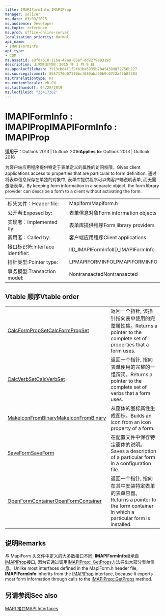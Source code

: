 ```yaml
---
title: IMAPIFormInfo IMAPIProp
manager: soliver
ms.date: 03/09/2015
ms.audience: Developer
ms.topic: reference
ms.prod: office-online-server
localization_priority: Normal
api_name:
- IMAPIFormInfo
api_type:
- COM
ms.assetid: a9fda518-11ba-42aa-85ef-dd2279e0319d
description: 上次修改时间：2015 年 3 月 9 日
ms.openlocfilehash: 3913cb04f1f2f61ba6835b704f430d872756b227
ms.sourcegitcommit: 8657170d071f9bcf680aba50b9c07f2a4fb82283
ms.translationtype: MT
ms.contentlocale: zh-CN
ms.lasthandoff: 04/28/2019
ms.locfileid: "33417362"
---
```

# <a name="imapiforminfo--imapiprop"></a><span data-ttu-id="b7125-103">IMAPIFormInfo : IMAPIProp</span><span class="sxs-lookup"><span data-stu-id="b7125-103">IMAPIFormInfo : IMAPIProp</span></span>

  
  
<span data-ttu-id="b7125-104">**适用于**：Outlook 2013 | Outlook 2016</span><span class="sxs-lookup"><span data-stu-id="b7125-104">**Applies to**: Outlook 2013 | Outlook 2016</span></span> 
  
<span data-ttu-id="b7125-105">为客户端应用程序提供特定于表单定义的属性的访问权限。</span><span class="sxs-lookup"><span data-stu-id="b7125-105">Gives client applications access to properties that are particular to form definition.</span></span> <span data-ttu-id="b7125-106">通过将表单信息保存在单独的对象中, 表单库提供程序可以向客户端说明表单, 而无需激活表单。</span><span class="sxs-lookup"><span data-stu-id="b7125-106">By keeping form information in a separate object, the form library provider can describe a form to a client without activating the form.</span></span>
  
|||
|:-----|:-----|
|<span data-ttu-id="b7125-107">标头文件：</span><span class="sxs-lookup"><span data-stu-id="b7125-107">Header file:</span></span>  <br/> |<span data-ttu-id="b7125-108">Mapiform</span><span class="sxs-lookup"><span data-stu-id="b7125-108">Mapiform.h</span></span>  <br/> |
|<span data-ttu-id="b7125-109">公开者:</span><span class="sxs-lookup"><span data-stu-id="b7125-109">Exposed by:</span></span>  <br/> |<span data-ttu-id="b7125-110">表单信息对象</span><span class="sxs-lookup"><span data-stu-id="b7125-110">Form information objects</span></span>  <br/> |
|<span data-ttu-id="b7125-111">实现者：</span><span class="sxs-lookup"><span data-stu-id="b7125-111">Implemented by:</span></span>  <br/> |<span data-ttu-id="b7125-112">表单库提供程序</span><span class="sxs-lookup"><span data-stu-id="b7125-112">Form library providers</span></span>  <br/> |
|<span data-ttu-id="b7125-113">调用者：</span><span class="sxs-lookup"><span data-stu-id="b7125-113">Called by:</span></span>  <br/> |<span data-ttu-id="b7125-114">客户端应用程序</span><span class="sxs-lookup"><span data-stu-id="b7125-114">Client applications</span></span>  <br/> |
|<span data-ttu-id="b7125-115">接口标识符:</span><span class="sxs-lookup"><span data-stu-id="b7125-115">Interface identifier:</span></span>  <br/> |<span data-ttu-id="b7125-116">IID_IMAPIFormInfo</span><span class="sxs-lookup"><span data-stu-id="b7125-116">IID_IMAPIFormInfo</span></span>  <br/> |
|<span data-ttu-id="b7125-117">指针类型:</span><span class="sxs-lookup"><span data-stu-id="b7125-117">Pointer type:</span></span>  <br/> |<span data-ttu-id="b7125-118">LPMAPIFORMINFO</span><span class="sxs-lookup"><span data-stu-id="b7125-118">LPMAPIFORMINFO</span></span>  <br/> |
|<span data-ttu-id="b7125-119">事务模型:</span><span class="sxs-lookup"><span data-stu-id="b7125-119">Transaction model:</span></span>  <br/> |<span data-ttu-id="b7125-120">Nontransacted</span><span class="sxs-lookup"><span data-stu-id="b7125-120">Nontransacted</span></span>  <br/> |
   
## <a name="vtable-order"></a><span data-ttu-id="b7125-121">Vtable 顺序</span><span class="sxs-lookup"><span data-stu-id="b7125-121">Vtable order</span></span>

|||
|:-----|:-----|
|[<span data-ttu-id="b7125-122">CalcFormPropSet</span><span class="sxs-lookup"><span data-stu-id="b7125-122">CalcFormPropSet</span></span>](imapiforminfo-calcformpropset.md) <br/> |<span data-ttu-id="b7125-123">返回一个指针, 该指针指向表单使用的完整属性集。</span><span class="sxs-lookup"><span data-stu-id="b7125-123">Returns a pointer to the complete set of properties that a form uses.</span></span>  <br/> |
|[<span data-ttu-id="b7125-124">CalcVerbSet</span><span class="sxs-lookup"><span data-stu-id="b7125-124">CalcVerbSet</span></span>](imapiforminfo-calcverbset.md) <br/> |<span data-ttu-id="b7125-125">返回一个指针, 指向表单使用的完整的一组谓词。</span><span class="sxs-lookup"><span data-stu-id="b7125-125">Returns a pointer to the complete set of verbs that a form uses.</span></span>  <br/> |
|[<span data-ttu-id="b7125-126">MakeIconFromBinary</span><span class="sxs-lookup"><span data-stu-id="b7125-126">MakeIconFromBinary</span></span>](imapiforminfo-makeiconfrombinary.md) <br/> |<span data-ttu-id="b7125-127">从窗体的图标属性生成图标。</span><span class="sxs-lookup"><span data-stu-id="b7125-127">Builds an icon from an icon property of a form.</span></span>  <br/> |
|[<span data-ttu-id="b7125-128">SaveForm</span><span class="sxs-lookup"><span data-stu-id="b7125-128">SaveForm</span></span>](imapiforminfo-saveform.md) <br/> |<span data-ttu-id="b7125-129">在配置文件中保存特定窗体的说明。</span><span class="sxs-lookup"><span data-stu-id="b7125-129">Saves a description of a particular form in a configuration file.</span></span>  <br/> |
|[<span data-ttu-id="b7125-130">OpenFormContainer</span><span class="sxs-lookup"><span data-stu-id="b7125-130">OpenFormContainer</span></span>](imapiforminfo-openformcontainer.md) <br/> |<span data-ttu-id="b7125-131">返回一个指针, 指向在其中安装特定表单的表单容器。</span><span class="sxs-lookup"><span data-stu-id="b7125-131">Returns a pointer to the form container in which a particular form is installed.</span></span>  <br/> |
   
## <a name="remarks"></a><span data-ttu-id="b7125-132">说明</span><span class="sxs-lookup"><span data-stu-id="b7125-132">Remarks</span></span>

<span data-ttu-id="b7125-133">与 MapiForm 头文件中定义的大多数接口不同, **IMAPIFormInfo**继承自[IMAPIProp](imapipropiunknown.md)接口, 因为它通过调用[IMAPIProp:: GetProps](imapiprop-getprops.md)方法导出大部分表单信息。</span><span class="sxs-lookup"><span data-stu-id="b7125-133">Unlike most interfaces defined in the MapiForm.h header file, **IMAPIFormInfo** inherits from the [IMAPIProp](imapipropiunknown.md) interface, because it exports most form information through calls to the [IMAPIProp::GetProps](imapiprop-getprops.md) method.</span></span> 
  
## <a name="see-also"></a><span data-ttu-id="b7125-134">另请参阅</span><span class="sxs-lookup"><span data-stu-id="b7125-134">See also</span></span>



[<span data-ttu-id="b7125-135">MAPI 接口</span><span class="sxs-lookup"><span data-stu-id="b7125-135">MAPI Interfaces</span></span>](mapi-interfaces.md)

